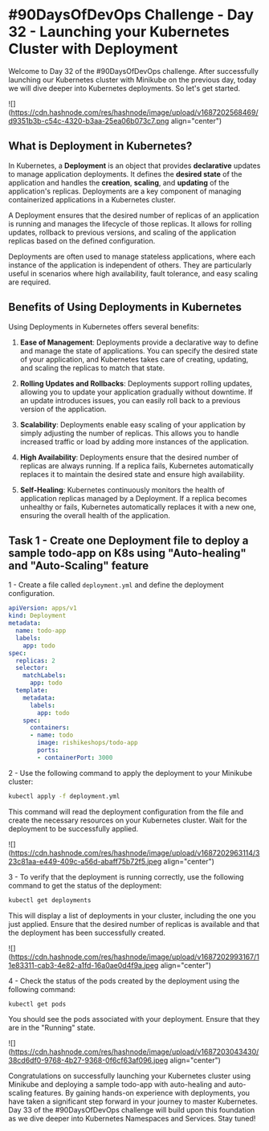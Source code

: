 # #90DaysOfDevOps Challenge - Day 32 - Launching your Kubernetes Cluster with Deployment

Welcome to Day 32 of the #90DaysOfDevOps challenge. After successfully launching our Kubernetes cluster with Minikube on the previous day, today we will dive deeper into Kubernetes deployments. So let's get started.

![](https://cdn.hashnode.com/res/hashnode/image/upload/v1687202568469/d9351b3b-c54c-4320-b3aa-25ea06b073c7.png align="center")

## What is Deployment in Kubernetes?

In Kubernetes, a **Deployment** is an object that provides **declarative** updates to manage application deployments. It defines the **desired state** of the application and handles the **creation**, **scaling**, and **updating** of the application's replicas. Deployments are a key component of managing containerized applications in a Kubernetes cluster.

A Deployment ensures that the desired number of replicas of an application is running and manages the lifecycle of those replicas. It allows for rolling updates, rollback to previous versions, and scaling of the application replicas based on the defined configuration.

Deployments are often used to manage stateless applications, where each instance of the application is independent of others. They are particularly useful in scenarios where high availability, fault tolerance, and easy scaling are required.

## Benefits of Using Deployments in Kubernetes

Using Deployments in Kubernetes offers several benefits:

1. **Ease of Management**: Deployments provide a declarative way to define and manage the state of applications. You can specify the desired state of your application, and Kubernetes takes care of creating, updating, and scaling the replicas to match that state.
    
2. **Rolling Updates and Rollbacks**: Deployments support rolling updates, allowing you to update your application gradually without downtime. If an update introduces issues, you can easily roll back to a previous version of the application.
    
3. **Scalability**: Deployments enable easy scaling of your application by simply adjusting the number of replicas. This allows you to handle increased traffic or load by adding more instances of the application.
    
4. **High Availability**: Deployments ensure that the desired number of replicas are always running. If a replica fails, Kubernetes automatically replaces it to maintain the desired state and ensure high availability.
    
5. **Self-Healing**: Kubernetes continuously monitors the health of application replicas managed by a Deployment. If a replica becomes unhealthy or fails, Kubernetes automatically replaces it with a new one, ensuring the overall health of the application.
    

## Task 1 - Create one Deployment file to deploy a sample todo-app on K8s using "Auto-healing" and "Auto-Scaling" feature

1 - Create a file called `deployment.yml` and define the deployment configuration.

```yaml
apiVersion: apps/v1
kind: Deployment
metadata:
  name: todo-app
  labels:
    app: todo
spec:
  replicas: 2
  selector:
    matchLabels:
      app: todo
  template:
    metadata:
      labels:
        app: todo
    spec:
      containers:
      - name: todo
        image: rishikeshops/todo-app
        ports:
        - containerPort: 3000
```

2 - Use the following command to apply the deployment to your Minikube cluster:

```bash
kubectl apply -f deployment.yml
```

This command will read the deployment configuration from the file and create the necessary resources on your Kubernetes cluster. Wait for the deployment to be successfully applied.

![](https://cdn.hashnode.com/res/hashnode/image/upload/v1687202963114/323c81aa-e449-409c-a56d-abaff75b72f5.jpeg align="center")

3 - To verify that the deployment is running correctly, use the following command to get the status of the deployment:

```bash
kubectl get deployments
```

This will display a list of deployments in your cluster, including the one you just applied. Ensure that the desired number of replicas is available and that the deployment has been successfully created.

![](https://cdn.hashnode.com/res/hashnode/image/upload/v1687202993167/11e83311-cab3-4e82-a1fd-16a0ae0d4f9a.jpeg align="center")

4 - Check the status of the pods created by the deployment using the following command:

```bash
kubectl get pods
```

You should see the pods associated with your deployment. Ensure that they are in the "Running" state.

![](https://cdn.hashnode.com/res/hashnode/image/upload/v1687203043430/38cd6df0-9768-4b27-9368-0f6cf63af096.jpeg align="center")

Congratulations on successfully launching your Kubernetes cluster using Minikube and deploying a sample todo-app with auto-healing and auto-scaling features. By gaining hands-on experience with deployments, you have taken a significant step forward in your journey to master Kubernetes. Day 33 of the #90DaysOfDevOps challenge will build upon this foundation as we dive deeper into Kubernetes Namespaces and Services. Stay tuned!
